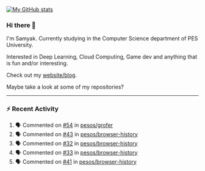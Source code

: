 [![My GitHub stats](https://github-readme-stats.vercel.app/api?username=Samyak2&count_private=true&show_icons=true&theme=gruvbox)](https://github.com/anuraghazra/github-readme-stats)

### Hi there 👋

I'm Samyak. Currently studying in the Computer Science department of PES University.

Interested in Deep Learning, Cloud Computing, Game dev and anything that is fun and/or interesting.

Check out my [website/blog](https://samyak2.github.io/).

Maybe take a look at some of my repositories?

---

### :zap: Recent Activity

<!--START_SECTION:activity-->
1. 🗣 Commented on [#54](https://github.com/pesos/grofer/issues/54) in [pesos/grofer](https://github.com/pesos/grofer)
2. 🗣 Commented on [#43](https://github.com/pesos/browser-history/issues/43) in [pesos/browser-history](https://github.com/pesos/browser-history)
3. 🗣 Commented on [#32](https://github.com/pesos/browser-history/issues/32) in [pesos/browser-history](https://github.com/pesos/browser-history)
4. 🗣 Commented on [#33](https://github.com/pesos/browser-history/issues/33) in [pesos/browser-history](https://github.com/pesos/browser-history)
5. 🗣 Commented on [#41](https://github.com/pesos/browser-history/issues/41) in [pesos/browser-history](https://github.com/pesos/browser-history)
<!--END_SECTION:activity-->
